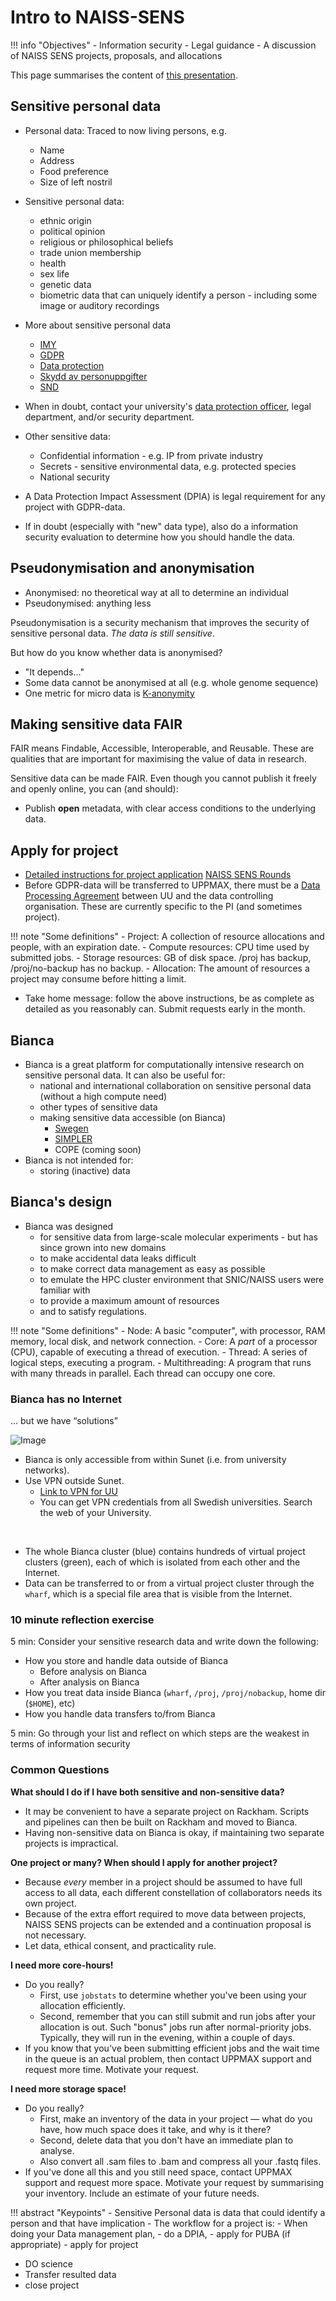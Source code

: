 # Intro to NAISS-SENS

!!! info "Objectives"
    - Information security
    - Legal guidance
    - A discussion of NAISS SENS projects, proposals, and allocations

This page summarises the content of [this presentation](https://github.com/UPPMAX/bianca_workshop/blob/main/docs/presentations/Bianca%20legal%20and%20admin.pdf).


## Sensitive personal data

- Personal data: Traced to now living persons, e.g.
   	- Name
   	- Address
   	- Food preference
   	- Size of left nostril

- Sensitive personal data:
   	- ethnic origin
   	- political opinion
   	- religious or philosophical beliefs
   	- trade union membership
   	- health
   	- sex life
   	- genetic data
   	- biometric data that can uniquely identify a person
      		- including some image or auditory recordings

- More about sensitive personal data
    - [IMY](https://www.imy.se/en/)
    - [GDPR](https://www.gdpr.eu/)
    - [Data protection](https://ec.europa.eu/info/law/law-topic/data-protection_en)
    - [Skydd av personuppgifter](https://ec.europa.eu/info/law/law-topic/data-protection_sv)
    - [SND](https://snd.gu.se/sv/hantera-data/planera/forskningsdata-med-personuppgifter)

- When in doubt, contact your university's [data protection officer](https://www.uu.se/en/centre/uppmax/get-started/create-account-and-apply-for-project/apply-for-projects/applying-for-naiss-sens-project/sensitive--data), legal department, and/or security department.

- Other sensitive data:
   	- Confidential information
      		- e.g. IP from private industry
   	- Secrets
      		- sensitive environmental data, e.g. protected species
   	- National security

- A Data Protection Impact Assessment (DPIA) is legal requirement for any project with GDPR-data.

- If in doubt (especially with "new" data type), also do a information security evaluation to determine how you should handle the data.

## Pseudonymisation and anonymisation

- Anonymised: no theoretical way at all to determine an individual
- Pseudonymised: anything less

Pseudonymisation is a security mechanism that improves the security of sensitive personal data. *The data is still sensitive*.

But how do you know whether data is anonymised?

 - "It depends..."
 - Some data cannot be anonymised at all (e.g. whole genome sequence)
 - One metric for micro data is [K-anonymity](https://en.wikipedia.org/wiki/K-anonymity)

## Making sensitive data FAIR

FAIR means Findable, Accessible, Interoperable, and Reusable. These are qualities that are important for maximising the value of data in research.

Sensitive data can be made FAIR. Even though you cannot publish it freely and openly online, you can (and should):

- Publish **open** metadata, with clear access conditions to the underlying data.


## Apply for project

- [Detailed instructions for project application](https://www.uu.se/en/centre/uppmax/get-started/create-account-and-apply-for-project/apply-for-projects/applying-for-naiss-sens-project)
[NAISS SENS Rounds](https://supr.naiss.se/round/open_or_pending_type/?type=NAISS+SENS)
- Before GDPR-data will be transferred to UPPMAX, there must be a [Data Processing Agreement](https://www.uu.se/en/centre/uppmax/get-started/create-account-and-apply-for-project/apply-for-projects/applying-for-naiss-sens-project/puba) between UU and the data controlling organisation. These are currently specific to the PI (and sometimes project).

!!! note "Some definitions"
    - Project: A collection of resource allocations and people, with an expiration date.
    - Compute resources: CPU time used by submitted jobs.
    - Storage resources: GB of disk space. /proj has backup, /proj/no-backup has no backup.
    - Allocation: The amount of resources a project may consume before hitting a limit.

- Take home message: follow the above instructions, be as complete as detailed as you reasonably can. Submit requests early in the month.


## Bianca

- Bianca is a great platform for computationally intensive research on sensitive personal data. It can also be useful for:
    - national and international collaboration on sensitive personal data (without a high compute need)
    - other types of sensitive data
    - making sensitive data accessible (on Bianca)
        - [Swegen](https://snd.gu.se/en/catalogue/study/ext0285)
        - [SIMPLER](https://www.simpler4health.se/)
        - COPE (coming soon)
- Bianca is not intended for:
    - storing (inactive) data


## Bianca's design

- Bianca was designed
   	- for sensitive data from large-scale molecular experiments
      		- but has since grown into new domains
    - to make accidental data leaks difficult
    - to make correct data management as easy as possible
    - to emulate the HPC cluster environment that SNIC/NAISS users were familiar with
    - to provide a maximum amount of resources
    - and to satisfy regulations.

!!! note "Some definitions"
    - Node: A basic "computer", with processor, RAM memory, local disk, and network connection.
    - Core: A *part* of a processor (CPU), capable of executing a thread of execution.
    - Thread: A series of logical steps, executing a program.
    - Multithreading: A program that runs with many threads in parallel. Each thread can occupy one core.


### Bianca has no Internet

... but we have “solutions”

![Image](./img/biancaorganisation-01.png)

- Bianca is only accessible from within Sunet (i.e. from university networks).
- Use VPN outside Sunet.
    - [Link to VPN for UU](https://www.uu.se/en/staff/service-and-tools/tools-and-guides/connect-to-the-network-remotely/connect-using-the-universitys-vpn-service)
    - You can get VPN credentials from all Swedish universities. Search the web of your University.

<br>

- The whole Bianca cluster (blue) contains hundreds of virtual project clusters (green), each of which is isolated from each other and the Internet.
- Data can be transferred to or from a virtual project cluster through the ``wharf``, which is a special file area that is visible from the Internet.

### 10 minute reflection exercise

5 min: Consider your sensitive research data and write down the following:

- How you store and handle data outside of Bianca
    - Before analysis on Bianca
    - After analysis on Bianca
- How you treat data inside Bianca (``wharf``, ``/proj``, ``/proj/nobackup``, home dir (``$HOME``), etc)
- How you handle data transfers to/from Bianca

5 min: Go through your list and reflect on which steps are the weakest in terms of information security


### Common Questions

**What should I do if I have both sensitive and non-sensitive data?**

- It may be convenient to have a separate project on Rackham. Scripts and pipelines can then be built on Rackham and moved to Bianca.
- Having non-sensitive data on Bianca is okay, if maintaining two separate projects is impractical.

**One project or many? When should I apply for another project?**

- Because *every* member in a project should be assumed to have full access to all data, each different constellation of collaborators needs its own project.
- Because of the extra effort required to move data between projects, NAISS SENS projects can be extended and a continuation proposal is not necessary.
- Let data, ethical consent, and practicality rule.

**I need more core-hours!**

- Do you really?
   	- First, use ``jobstats`` to determine whether you've been using your allocation efficiently.
   	- Second, remember that you can still submit and run jobs after your allocation is out. Such "bonus" jobs run after normal-priority jobs. Typically, they will run in the evening, within a couple of days.
- If you know that you've been submitting efficient jobs and the wait time in the queue is an actual problem, then contact UPPMAX support and request more time. Motivate your request.

**I need more storage space!**

- Do you really?
   	- First, make an inventory of the data in your project — what do you have, how much space does it take, and why is it there?
   	- Second, delete data that you don't have an immediate plan to analyse.
   	- Also convert all .sam files to .bam and compress all your .fastq files.
- If you've done all this and you still need space, contact UPPMAX support and request more space. Motivate your request by summarising your inventory. Include an estimate of your future needs.

!!! abstract "Keypoints"
    - Sensitive Personal data is data that could identify a person and that have implication
    - The workflow for a project is:
        - When doing your Data management plan,
     - do a DPIA,
     - apply for PUBA (if appropriate)
     - apply for project
 - DO science
 - Transfer resulted data
 - close project
